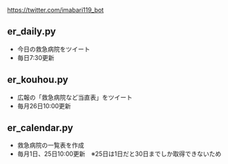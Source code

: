 https://twitter.com/imabari119_bot

## er_daily.py

+ 今日の救急病院をツイート
+ 毎日7:30更新

## er_kouhou.py

+ 広報の「救急病院など当直表」をツイート
+ 毎月26日10:00更新

## er_calendar.py

+ 救急病院の一覧表を作成
+ 毎月1日、25日10:00更新　※25日は1日だと30日までしか取得できないため
